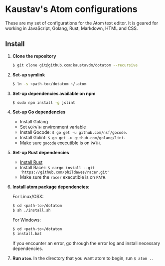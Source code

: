 # Kaustav's Atom configurations

These are my set of configurations for the Atom text editor. It is geared for working in JavaScript, Golang, Rust, Markdown, HTML and CSS.

## Install

1. **Clone the repository**

    ```bash
    $ git clone git@github.com:kaustavdm/dotatom --recursive
    ```

2. **Set-up symlink**

    ```bash
    $ ln -s <path-to>/dotatom ~/.atom
    ```

3. **Set-up dependencies available on npm**

    ```bash
    $ sudo npm install -g jslint
    ```

4. **Set-up Go dependencies**

    - Install Golang
    - Set `GOPATH` environment variable
    - Install Gocode: `$ go get -u github.com/nsf/gocode`.
    - Install Golint: `$ go get -u github.com/golang/lint`.
    - Make sure `gocode` executible is on `PATH`.

5. **Set-up Rust dependencies**

    - [Install Rust](https://www.rust-lang.org/install.html)
    - Install Racer: `$ cargo install --git 'https://github.com/phildawes/racer.git'`
    - Make sure the `racer` executible is on `PATH`.

6. **Install atom package dependencies**:

    For Linux/OSX:

    ```bash
    $ cd <path-to>/dotatom
    $ sh ./install.sh
    ```

    For Windows:

    ```bash
    $ cd <path-to>/dotatom
    $ install.bat
    ```

    If you encounter an error, go through the error log and install necessary dependencies.

7. **Run `atom`**. In the directory that you want atom to begin, run `$ atom .`.
